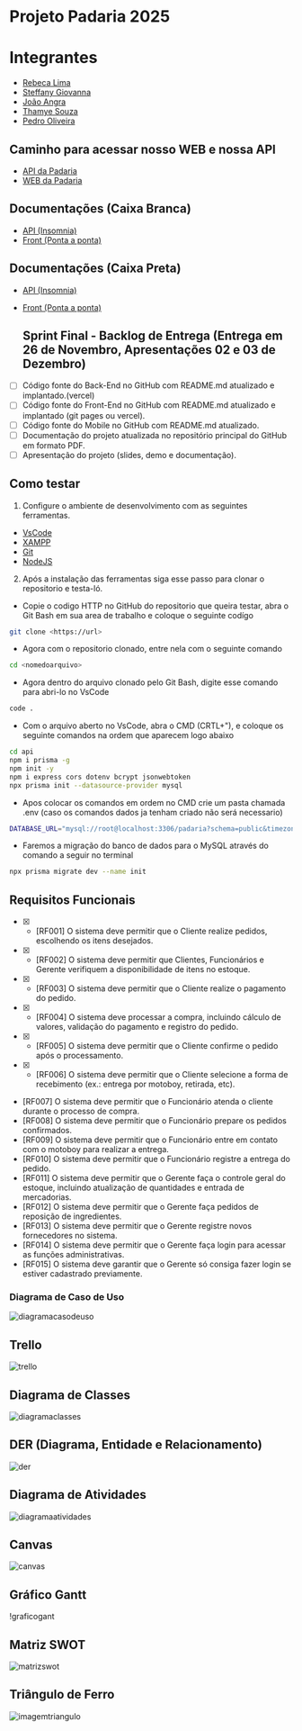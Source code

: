 # Projeto Padaria 2025

# **Integrantes**
- [Rebeca Lima](https://github.com/Rebecaalimaa)
- [Steffany Giovanna](https://github.com/steffanygiovanna)
- [João Angra](https://github.com/joaoangra)
- [Thamye Souza](https://github.com/thamyeS)
- [Pedro Oliveira](https://github.com/Pedrokk52)

## Caminho para acessar nosso WEB e nossa API
- [API da Padaria](https://github.com/Rebecaalimaa/padaria-api)
- [WEB da Padaria](https://github.com/joaoangra/Web-Padaria-2025)

## Documentações (Caixa Branca)
- [API (Insomnia)](/Relatório%20de%20testes%20Caixa%20Branca%20(Insomnia).pdf)
- [Front (Ponta a ponta)](/Relatório%20de%20testes%20Caixa%20Branca%20(front).pdf)
  
## Documentações (Caixa Preta)
- [API (Insomnia)](/Relatorio%20de%20testes%20Caixa%20Preta%20(Insominia).pdf)
- [Front (Ponta a ponta)]( )
  
  ## Sprint Final - Backlog de Entrega (Entrega em 26 de Novembro, Apresentações 02 e 03 de Dezembro)
- [ ] Código fonte do Back-End no GitHub com README.md atualizado e implantado.(vercel)
- [ ] Código fonte do Front-End no GitHub com README.md atualizado e implantado (git pages ou vercel).
- [ ] Código fonte do Mobile no GitHub com README.md atualizado.
- [ ] Documentação do projeto atualizada no repositório principal do GitHub em formato PDF.
- [ ] Apresentação do projeto (slides, demo e documentação).
  
## Como testar 
1. Configure o ambiente de desenvolvimento com as seguintes ferramentas.

- [VsCode](https://code.visualstudio.com/)
- [XAMPP](https://www.apachefriends.org/pt_br/index.html)
- [Git](https://git-scm.com/downloads)
- [NodeJS](https://nodejs.org/pt)

2. Após a instalação das ferramentas siga esse passo para clonar o repositorio e testa-ló.

- Copie o codigo HTTP no GitHub do repositorio que queira testar, abra o Git Bash em sua area de trabalho e coloque o seguinte codígo

```bash
git clone <https://url>
```

- Agora com o repositorio clonado, entre nela com o seguinte comando

```bash
cd <nomedoarquivo>
```

- Agora dentro do arquivo clonado pelo Git Bash, digite esse comando para abri-lo no VsCode

```bash
code .
```

- Com o arquivo aberto no VsCode, abra o CMD (CRTL+"), e coloque os seguinte comandos na ordem que aparecem logo abaixo

```bash
cd api
npm i prisma -g
npm init -y
npm i express cors dotenv bcrypt jsonwebtoken
npx prisma init --datasource-provider mysql
```

- Apos colocar os comandos em ordem no CMD crie um pasta chamada .env (caso os comandos dados ja tenham criado não será necessario)

```bash
DATABASE_URL="mysql://root@localhost:3306/padaria?schema=public&timezone=UTC"
```

- Faremos a migração do banco de dados para o MySQL através do comando a seguir no terminal

```bash
npx prisma migrate dev --name init
```

## Requisitos Funcionais

- [x] - [RF001] O sistema deve permitir que o Cliente realize pedidos, escolhendo os itens desejados.
- [x] - [RF002] O sistema deve permitir que Clientes, Funcionários e Gerente verifiquem a disponibilidade de itens no estoque.
- [x] - [RF003] O sistema deve permitir que o Cliente realize o pagamento do pedido.
- [x] - [RF004] O sistema deve processar a compra, incluindo cálculo de valores, validação do pagamento e registro do pedido.
- [x] - [RF005] O sistema deve permitir que o Cliente confirme o pedido após o processamento.
- [x] - [RF006] O sistema deve permitir que o Cliente selecione a forma de recebimento (ex.: entrega por motoboy, retirada, etc).
- [RF007] O sistema deve permitir que o Funcionário atenda o cliente durante o processo de compra.
- [RF008] O sistema deve permitir que o Funcionário prepare os pedidos confirmados.
- [RF009] O sistema deve permitir que o Funcionário entre em contato com o motoboy para realizar a entrega.
- [RF010] O sistema deve permitir que o Funcionário registre a entrega do pedido.
- [RF011] O sistema deve permitir que o Gerente faça o controle geral do estoque, incluindo atualização de quantidades e entrada de mercadorias.
- [RF012] O sistema deve permitir que o Gerente faça pedidos de reposição de ingredientes.
- [RF013] O sistema deve permitir que o Gerente registre novos fornecedores no sistema.
- [RF014] O sistema deve permitir que o Gerente faça login para acessar as funções administrativas.
- [RF015] O sistema deve garantir que o Gerente só consiga fazer login se estiver cadastrado previamente.

### Diagrama de Caso de Uso

![diagramacasodeuso](./docs/Diagrama%20Cantina.png)

## Trello
![trello](./docs/Trello.png)

## Diagrama de Classes
![diagramaclasses](./docs/Diagrama_de_Classes.png)

## DER (Diagrama, Entidade e Relacionamento)
![der](./docs/DER%20padaria.png)

## Diagrama de Atividades
![diagramaatividades](./docs/Captura%20de%20tela%202025-06-18%20084534.png)

## Canvas
![canvas](./docs/Canvas.png)

## Gráfico Gantt
!graficogant[](./docs/gant.jpeg)

## Matriz SWOT
![matrizswot](./docs/swot.jpeg)

## Triângulo de Ferro
![imagemtriangulo](./docs/Triangulo.png)



